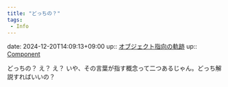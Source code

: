 ```yaml
---
title: "どっちの？"
tags:
 - Info
---
```


date: 2024-12-20T14:09:13+09:00
up:: [オブジェクト指向の軌跡](オブジェクト指向の軌跡.md)
up:: [Component](../Bar/Novel/Chaos/Component.md)

どっちの？
え？
え？
いや、その言葉が指す概念って二つあるじゃん。どっち解説すればいいの？